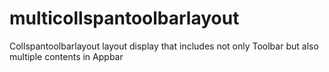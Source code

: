 # multicollspantoolbarlayout
 Collspantoolbarlayout layout display that includes not only Toolbar but also multiple contents in Appbar
